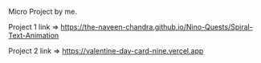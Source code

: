 Micro Project by me.

Project 1 link => https://the-naveen-chandra.github.io/Nino-Quests/Spiral-Text-Animation 

Project 2 link => https://valentine-day-card-nine.vercel.app
